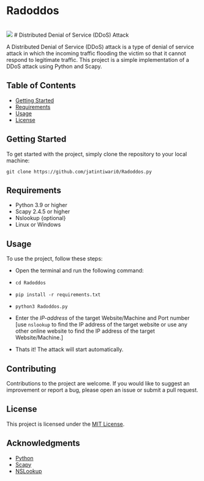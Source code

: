 # Radoddos
<br> 
<img src = 'https://i.postimg.cc/N05gQ7y0/banner.png'></img>
# Distributed Denial of Service (DDoS) Attack

A Distributed Denial of Service (DDoS) attack is a type of denial of service attack in which the incoming traffic flooding the victim so that it cannot respond to legitimate traffic. This project is a simple implementation of a DDoS attack using Python and Scapy.


## Table of Contents

- [Getting Started](#getting-started)
- [Requirements](#requirements)
- [Usage](#usage)
- [License](#license)

## Getting Started

To get started with the project, simply clone the repository to your local machine:

```
git clone https://github.com/jatintiwari0/Radoddos.py
```

## Requirements

- Python 3.9 or higher
- Scapy 2.4.5 or higher
- Nslookup {optional}
- Linux or Windows

## Usage

To use the project, follow these steps:

- Open the terminal and run the following command:
- `cd Radoddos`
- `pip install -r requirements.txt`
- `python3 Radoddos.py`

- Enter the _IP-address_ of the target Website/Machine and Port number [use `nslookup` to find the IP address of the target website or use any other online website to find the IP address of the target Website/Machine.]
- Thats it! The attack will start automatically.

## Contributing

Contributions to the project are welcome. If you would like to suggest an improvement or report a bug, please open an issue or submit a pull request.

## License

This project is licensed under the [MIT License](https://opensource.org/licenses/MIT).

## Acknowledgments

- [Python](https://www.python.org/)
- [Scapy](https://scapy.net/)
- [NSLookup](https://www.nslookup.io/)
